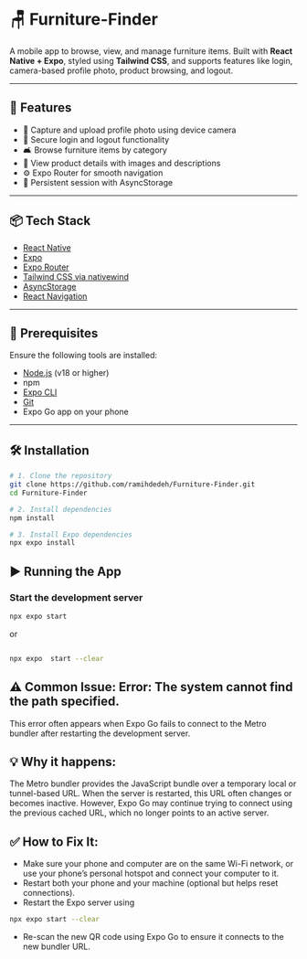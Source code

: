 # 🪑 Furniture-Finder

A mobile app to browse, view, and manage furniture items. Built with **React Native + Expo**, styled using **Tailwind CSS**, and supports features like login, camera-based profile photo, product browsing, and logout.

---

## 🚀 Features

- 📸 Capture and upload profile photo using device camera  
- 🔐 Secure login and logout functionality  
- 🛋️ Browse furniture items by category  
- 🧾 View product details with images and descriptions  
- ⚙️ Expo Router for smooth navigation  
- 💾 Persistent session with AsyncStorage  

---

## 📦 Tech Stack

- [React Native](https://reactnative.dev/)
- [Expo](https://expo.dev/)
- [Expo Router](https://expo.dev/router)
- [Tailwind CSS via nativewind](https://www.nativewind.dev/)
- [AsyncStorage](https://react-native-async-storage.github.io/async-storage/)
- [React Navigation](https://reactnavigation.org/)

---

## 📲 Prerequisites

Ensure the following tools are installed:

- [Node.js](https://nodejs.org/) (v18 or higher)
- npm 
- [Expo CLI](https://docs.expo.dev/get-started/installation/)
- [Git](https://git-scm.com/)
- Expo Go app on your phone 
---

## 🛠️ Installation

```bash
# 1. Clone the repository
git clone https://github.com/ramihdedeh/Furniture-Finder.git
cd Furniture-Finder

# 2. Install dependencies
npm install

# 3. Install Expo dependencies
npx expo install
```
## ▶️ Running the App

### Start the development server

```bash
npx expo start

```

or

```bash

npx expo  start --clear
```

## ⚠️ Common Issue: Error: The system cannot find the path specified.

This error often appears when Expo Go fails to connect to the Metro bundler after restarting the development server.

## 💡 Why it happens:

The Metro bundler provides the JavaScript bundle over a temporary local or tunnel-based URL. When the server is restarted, this URL often changes or becomes inactive. However, Expo Go may continue trying to connect using the previous cached URL, which no longer points to an active server.

## ✅ How to Fix It:

- Make sure your phone and computer are on the same Wi-Fi network,
or use your phone’s personal hotspot and connect your computer to it.
- Restart both your phone and your machine (optional but helps reset connections). 
- Restart the Expo server using

```bash
npx expo start --clear
```
- Re-scan the new QR code using Expo Go to ensure it connects to the new bundler URL.
